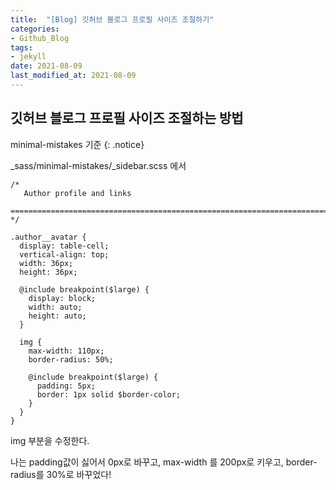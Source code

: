 ```yaml
---
title:  "[Blog] 깃허브 블로그 프로필 사이즈 조절하기"
categories:
- Github_Blog
tags: 
- jekyll
date: 2021-08-09
last_modified_at: 2021-08-09
---
```



## 깃허브 블로그 프로필 사이즈 조절하는 방법

minimal-mistakes 기준
{: .notice}

_sass/minimal-mistakes/_sidebar.scss 에서

```
/*
   Author profile and links
   ========================================================================== */

.author__avatar {
  display: table-cell;
  vertical-align: top;
  width: 36px;
  height: 36px;

  @include breakpoint($large) {
    display: block;
    width: auto;
    height: auto;
  }

  img {
    max-width: 110px;
    border-radius: 50%;

    @include breakpoint($large) {
      padding: 5px;
      border: 1px solid $border-color;
    }
  }
}
```
img 부분을 수정한다.

나는 padding값이 싫어서 0px로 바꾸고, max-width 를 200px로 키우고, border-radius를 30%로 바꾸었다!